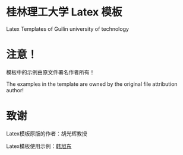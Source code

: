 # 桂林理工大学 Latex 模板

Latex Templates of Guilin university of technology

# 注意！

模板中的示例由原文件署名作者所有！

The examples in the template are owned by the original file attribution author!

# 致谢

Latex模板原版的作者：胡光辉教授

Latex模板使用示例：[韩旭东](https://github.com/XudongHan1999)